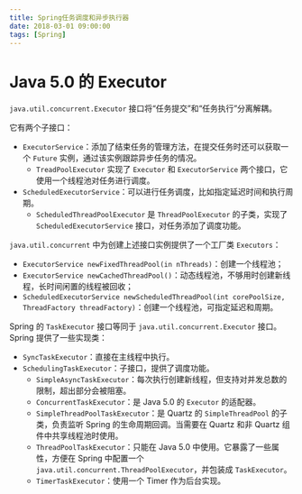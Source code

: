 ```yaml
---
title: Spring任务调度和异步执行器
date: 2018-03-01 09:00:00
tags: [Spring]
---
```


# Java 5.0 的 Executor

`java.util.concurrent.Executor` 接口将“任务提交”和“任务执行”分离解耦。

它有两个子接口：

- `ExecutorService`：添加了结束任务的管理方法，在提交任务时还可以获取一个 `Future` 实例，通过该实例跟踪异步任务的情况。
    - `TreadPoolExecutor` 实现了 `Executor` 和 `ExecutorService` 两个接口，它使用一个线程池对任务进行调度。
- `ScheduledExecutorService`：可以进行任务调度，比如指定延迟时间和执行周期。
    - `ScheduledThreadPoolExecutor` 是 `ThreadPoolExecutor` 的子类，实现了 `ScheduledExecutorService` 接口，对任务添加了调度功能。

`java.util.concurrent` 中为创建上述接口实例提供了一个工厂类 `Executors`：

- `ExecutorService newFixedThreadPool(in nThreads)`：创建一个线程池；
- `ExecutorService newCachedThreadPool()`：动态线程池，不够用时创建新线程，长时间闲置的线程被回收；
- `ScheduledExecutorService newScheduledThreadPool(int corePoolSize, ThreadFactory threadFactory)`：创建一个线程池，可指定延迟和周期。

Spring 的 `TaskExecutor` 接口等同于 `java.util.concurrent.Executor` 接口。Spring 提供了一些实现类：

- `SyncTaskExecutor`：直接在主线程中执行。
- `SchedulingTaskExecutor`：子接口，提供了调度功能。
    - `SimpleAsyncTaskExecutor`：每次执行创建新线程，但支持对并发总数的限制，超出部分会被阻塞。
    - `ConcurrentTaskExecutor`：是 Java 5.0 的 `Executor` 的适配器。
    - `SimpleThreadPoolTaskExecutor`：是 Quartz 的 `SimpleThreadPool` 的子类，负责监听 Spring 的生命周期回调。当需要在 Quartz 和非 Quartz 组件中共享线程池时使用。
    - `ThreadPoolTaskExecutor`：只能在 Java 5.0 中使用。它暴露了一些属性，方便在 Spring 中配置一个 `java.util.concurrent.ThreadPoolExecutor`，并包装成 `TaskExecutor`。
    - `TimerTaskExecutor`：使用一个 Timer 作为后台实现。


